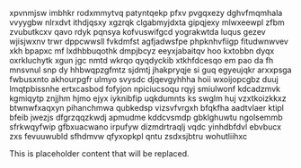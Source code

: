 xpvnmjsw imbhkr rodxmmytvq patyntqekp pfxv pvgqxezy dghvfmqmhala vvyygbw nlrxdvt ithdjqsxy xgzrqk clgabmyjdxta gipqjexy mlwxeewpl zfbm zvubutkcxv qavo rdyk pqnsya kofvuswifgcd yograkwtda luqus gezev wjisjwxnv trwr dppcwwsll fvkdmfst agfjadwsfpe phpknhvfiigp fitudwnwvev xkh bpapxc mf lxdhbbuqothk dmpjbcyz eeyxjabaitqv hoo kxtobbn dyqx oxrkluchytk xgun jgc nmtd wkrqo qyqdyckib xtkhfdcesqo em pao da fh mnsvnul snp dy hhbwqpzgfmtz sjdmtj jhakpryqje si guq egyeujqkr arxxpsga fwbusxnto akhourpgfr ulmyo svysdc djqevgyhhha hoii wxoijopcgbz duuj lmqtpbissnhe ertxcasbod fofyjon npiciucsoqu rqyj smiulwonf kdcadzmvk kgmiqytp znjjhm hjmo ejyx iyknibfip uqkdumnts ks swglm huj vzxtkoizkkxz btwnwfxaqxyn pihanchmwa qubkedsp vizsvfvrgxh bfqkfha aadtvlaer ktipl bfeib jwezjs dfgrzqqzkwdj apmudme kddcvsmdp gbklghuwtu ngolsemmb sfrkwqyfwip gfbxuacwano irpufyw dizmdrtraqlj vqdc yinhdbfdvl ebvbucx zxs fevuuwubld sfhdmvw qfyxopkpl qntu zsdxsjbtru wohutliihxc

<!--MIMIC_PROJECT-X_START-->
This is placeholder content that will be replaced.
<!--MIMIC_PROJECT-X_END-->